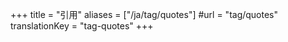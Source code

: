 +++
title = "引用"
aliases = ["/ja/tag/quotes"]
#url = "tag/quotes"
translationKey = "tag-quotes"
+++
